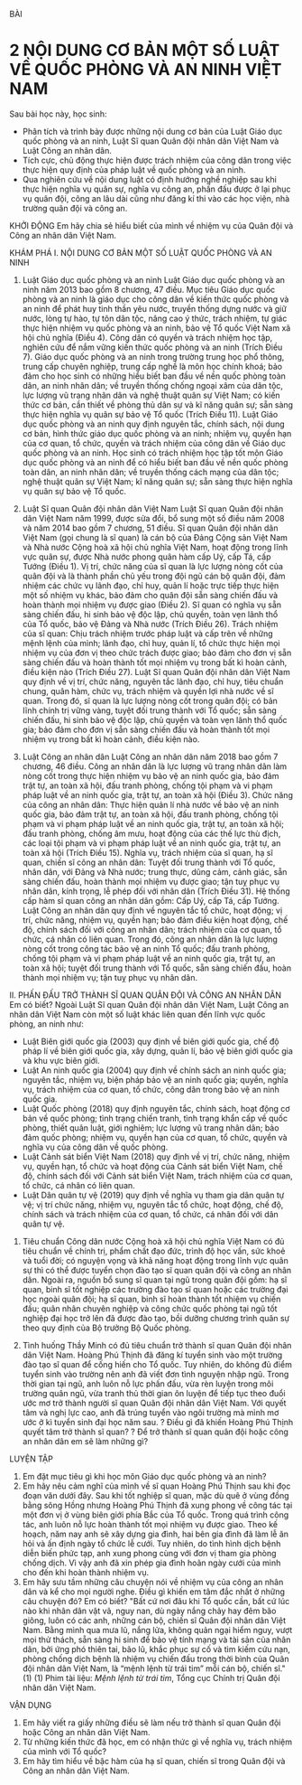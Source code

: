 BÀI
# 2 NỘI DUNG CƠ BẢN MỘT SỐ LUẬT VỀ QUỐC PHÒNG VÀ AN NINH VIỆT NAM

Sau bài học này, học sinh:
* Phân tích và trình bày được những nội dung cơ bản của Luật Giáo dục quốc phòng và an ninh, Luật Sĩ quan Quân đội nhân dân Việt Nam và Luật Công an nhân dân.
* Tích cực, chủ động thực hiện được trách nhiệm của công dân trong việc thực hiện quy định của pháp luật về quốc phòng và an ninh.
* Qua nghiên cứu về nội dung luật có định hướng nghề nghiệp sau khi thực hiện nghĩa vụ quân sự, nghĩa vụ công an, phấn đấu được ở lại phục vụ quân đội, công an lâu dài cũng như đăng kí thi vào các học viện, nhà trường quân đội và công an.

KHỞI ĐỘNG
Em hãy chia sẻ hiểu biết của mình về nhiệm vụ của Quân đội và Công an nhân dân Việt Nam.

KHÁM PHÁ
I. NỘI DUNG CƠ BẢN MỘT SỐ LUẬT QUỐC PHÒNG VÀ AN NINH
1. Luật Giáo dục quốc phòng và an ninh
Luật Giáo dục quốc phòng và an ninh năm 2013 bao gồm 8 chương, 47 điều.
Mục tiêu Giáo dục quốc phòng và an ninh là giáo dục cho công dân về kiến thức quốc phòng và an ninh để phát huy tinh thần yêu nước, truyền thống dựng nước và giữ nước, lòng tự hào, tự tôn dân tộc, nâng cao ý thức, trách nhiệm, tự giác thực hiện nhiệm vụ quốc phòng và an ninh, bảo vệ Tổ quốc Việt Nam xã hội chủ nghĩa (Điều 4).
Công dân có quyền và trách nhiệm học tập, nghiên cứu để nắm vững kiến thức quốc phòng và an ninh (Trích Điều 7).
Giáo dục quốc phòng và an ninh trong trường trung học phổ thông, trung cấp chuyên nghiệp, trung cấp nghề là môn học chính khoá; bảo đảm cho học sinh có những hiểu biết ban đầu về nền quốc phòng toàn dân, an ninh nhân dân; về truyền thống chống ngoại xâm của dân tộc, lực lượng vũ trang nhân dân và nghệ thuật quân sự Việt Nam; có kiến thức cơ bản, cần thiết về phòng thủ dân sự và kĩ năng quân sự; sẵn sàng thực hiện nghĩa vụ quân sự bảo vệ Tổ quốc (Trích Điều 11).
Luật Giáo dục quốc phòng và an ninh quy định nguyên tắc, chính sách, nội dung cơ bản, hình thức giáo dục quốc phòng và an ninh; nhiệm vụ, quyền hạn của cơ quan, tổ chức, quyền và trách nhiệm của công dân về Giáo dục quốc phòng và an ninh. Học sinh có trách nhiệm học tập tốt môn Giáo dục quốc phòng và an ninh để có hiểu biết ban đầu về nền quốc phòng toàn dân, an ninh nhân dân; về truyền thống cách mạng của dân tộc; nghệ thuật quân sự Việt Nam; kĩ năng quân sự; sẵn sàng thực hiện nghĩa vụ quân sự bảo vệ Tổ quốc.

2. Luật Sĩ quan Quân đội nhân dân Việt Nam
Luật Sĩ quan Quân đội nhân dân Việt Nam năm 1999, được sửa đổi, bổ sung một số điều năm 2008 và năm 2014 bao gồm 7 chương, 51 điều.
Sĩ quan Quân đội nhân dân Việt Nam (gọi chung là sĩ quan) là cán bộ của Đảng Cộng sản Việt Nam và Nhà nước Cộng hoà xã hội chủ nghĩa Việt Nam, hoạt động trong lĩnh vực quân sự, được Nhà nước phong quân hàm cấp Uý, cấp Tá, cấp Tướng (Điều 1).
Vị trí, chức năng của sĩ quan là lực lượng nòng cốt của quân đội và là thành phần chủ yếu trong đội ngũ cán bộ quân đội, đảm nhiệm các chức vụ lãnh đạo, chỉ huy, quản lí hoặc trực tiếp thực hiện một số nhiệm vụ khác, bảo đảm cho quân đội sẵn sàng chiến đấu và hoàn thành mọi nhiệm vụ được giao (Điều 2).
Sĩ quan có nghĩa vụ sẵn sàng chiến đấu, hi sinh bảo vệ độc lập, chủ quyền, toàn vẹn lãnh thổ của Tổ quốc, bảo vệ Đảng và Nhà nước (Trích Điều 26).
Trách nhiệm của sĩ quan: Chịu trách nhiệm trước pháp luật và cấp trên về những mệnh lệnh của mình; lãnh đạo, chỉ huy, quản lí, tổ chức thực hiện mọi nhiệm vụ của đơn vị theo chức trách được giao; bảo đảm cho đơn vị sẵn sàng chiến đấu và hoàn thành tốt mọi nhiệm vụ trong bất kì hoàn cảnh, điều kiện nào (Trích Điều 27).
Luật Sĩ quan Quân đội nhân dân Việt Nam quy định về vị trí, chức năng, nguyên tắc lãnh đạo, chỉ huy, tiêu chuẩn chung, quân hàm, chức vụ, trách nhiệm và quyền lợi nhà nước về sĩ quan. Trong đó, sĩ quan là lực lượng nòng cốt trong quân đội; có bản lĩnh chính trị vững vàng, tuyệt đối trung thành với Tổ quốc; sẵn sàng chiến đấu, hi sinh bảo vệ độc lập, chủ quyền và toàn vẹn lãnh thổ quốc gia; bảo đảm cho đơn vị sẵn sàng chiến đấu và hoàn thành tốt mọi nhiệm vụ trong bất kì hoàn cảnh, điều kiện nào.

3. Luật Công an nhân dân
Luật Công an nhân dân năm 2018 bao gồm 7 chương, 46 điều.
Công an nhân dân là lực lượng vũ trang nhân dân làm nòng cốt trong thực hiện nhiệm vụ bảo vệ an ninh quốc gia, bảo đảm trật tự, an toàn xã hội, đấu tranh phòng, chống tội phạm và vi phạm pháp luật về an ninh quốc gia, trật tự, an toàn xã hội (Điều 3).
Chức năng của công an nhân dân: Thực hiện quản lí nhà nước về bảo vệ an ninh quốc gia, bảo đảm trật tự, an toàn xã hội, đấu tranh phòng, chống tội phạm và vi phạm pháp luật về an ninh quốc gia, trật tự, an toàn xã hội; đấu tranh phòng, chống âm mưu, hoạt động của các thế lực thù địch, các loại tội phạm và vi phạm pháp luật về an ninh quốc gia, trật tự, an toàn xã hội (Trích Điều 15).
Nghĩa vụ, trách nhiệm của sĩ quan, hạ sĩ quan, chiến sĩ công an nhân dân: Tuyệt đối trung thành với Tổ quốc, nhân dân, với Đảng và Nhà nước; trung thực, dũng cảm, cảnh giác, sẵn sàng chiến đấu, hoàn thành mọi nhiệm vụ được giao; tận tuỵ phục vụ nhân dân, kính trọng, lễ phép đối với nhân dân (Trích Điều 31).
Hệ thống cấp hàm sĩ quan công an nhân dân gồm: Cấp Uý, cấp Tá, cấp Tướng.
Luật Công an nhân dân quy định về nguyên tắc tổ chức, hoạt động; vị trí, chức năng, nhiệm vụ, quyền hạn; bảo đảm điều kiện hoạt động, chế độ, chính sách đối với công an nhân dân; trách nhiệm của cơ quan, tổ chức, cá nhân có liên quan. Trong đó, công an nhân dân là lực lượng nòng cốt trong công tác bảo vệ an ninh Tổ quốc; đấu tranh phòng, chống tội phạm và vi phạm pháp luật về an ninh quốc gia, trật tự, an toàn xã hội; tuyệt đối trung thành với Tổ quốc, sẵn sàng chiến đấu, hoàn thành mọi nhiệm vụ; tận tuỵ phục vụ nhân dân.

II. PHẤN ĐẤU TRỞ THÀNH SĨ QUAN QUÂN ĐỘI VÀ CÔNG AN NHÂN DÂN
Em có biết?
Ngoài Luật Sĩ quan Quân đội nhân dân Việt Nam, Luật Công an nhân dân Việt Nam còn một số luật khác liên quan đến lĩnh vực quốc phòng, an ninh như:
* Luật Biên giới quốc gia (2003) quy định về biên giới quốc gia, chế độ pháp lí về biên giới quốc gia, xây dựng, quản lí, bảo vệ biên giới quốc gia và khu vực biên giới.
* Luật An ninh quốc gia (2004) quy định về chính sách an ninh quốc gia; nguyên tắc, nhiệm vụ, biện pháp bảo vệ an ninh quốc gia; quyền, nghĩa vụ, trách nhiệm của cơ quan, tổ chức, công dân trong bảo vệ an ninh quốc gia.
* Luật Quốc phòng (2018) quy định nguyên tắc, chính sách, hoạt động cơ bản về quốc phòng; tình trạng chiến tranh, tình trạng khẩn cấp về quốc phòng, thiết quân luật, giới nghiêm; lực lượng vũ trang nhân dân; bảo đảm quốc phòng; nhiệm vụ, quyền hạn của cơ quan, tổ chức, quyền và nghĩa vụ của công dân về quốc phòng.
* Luật Cảnh sát biển Việt Nam (2018) quy định về vị trí, chức năng, nhiệm vụ, quyền hạn, tổ chức và hoạt động của Cảnh sát biển Việt Nam, chế độ, chính sách đối với Cảnh sát biển Việt Nam, trách nhiệm của cơ quan, tổ chức, cá nhân có liên quan.
* Luật Dân quân tự vệ (2019) quy định về nghĩa vụ tham gia dân quân tự vệ; vị trí chức năng, nhiệm vụ, nguyên tắc tổ chức, hoạt động, chế độ, chính sách và trách nhiệm của cơ quan, tổ chức, cá nhân đối với dân quân tự vệ.

1. Tiêu chuẩn
Công dân nước Cộng hoà xã hội chủ nghĩa Việt Nam có đủ tiêu chuẩn về chính trị, phẩm chất đạo đức, trình độ học vấn, sức khoẻ và tuổi đời; có nguyện vọng và khả năng hoạt động trong lĩnh vực quân sự thì có thể được tuyển chọn đào tạo sĩ quan quân đội và công an nhân dân. Ngoài ra, nguồn bổ sung sĩ quan tại ngũ trong quân đội gồm: hạ sĩ quan, binh sĩ tốt nghiệp các trường đào tạo sĩ quan hoặc các trường đại học ngoài quân đội; hạ sĩ quan, binh sĩ hoàn thành tốt nhiệm vụ chiến đấu; quân nhân chuyên nghiệp và công chức quốc phòng tại ngũ tốt nghiệp đại học trở lên đã được đào tạo, bồi dưỡng chương trình quân sự theo quy định của Bộ trưởng Bộ Quốc phòng.

2. Tình huống
Thầy Minh có đủ tiêu chuẩn trở thành sĩ quan Quân đội nhân dân Việt Nam. Hoàng Phú Thịnh đã đăng kí tuyển sinh vào một trường đào tạo sĩ quan để cống hiến cho Tổ quốc. Tuy nhiên, do không đủ điểm tuyển sinh vào trường nên anh đã viết đơn tình nguyện nhập ngũ. Trong thời gian tại ngũ, anh luôn nỗ lực phấn đấu, vừa rèn luyện trong môi trường quân ngũ, vừa tranh thủ thời gian ôn luyện để tiếp tục theo đuổi ước mơ trở thành người sĩ quan Quân đội nhân dân Việt Nam. Với quyết tâm và nghị lực cao, anh đã trúng tuyển vào ngôi trường mà mình mơ ước ở kì tuyển sinh đại học năm sau.
? Điều gì đã khiến Hoàng Phú Thịnh quyết tâm trở thành sĩ quan?
? Để trở thành sĩ quan quân đội hoặc công an nhân dân em sẽ làm những gì?

LUYỆN TẬP
1. Em đặt mục tiêu gì khi học môn Giáo dục quốc phòng và an ninh?
2. Em hãy nêu cảm nghĩ của mình về sĩ quan Hoàng Phú Thịnh sau khi đọc đoạn văn dưới đây.
Sau khi tốt nghiệp sĩ quan, mặc dù quê ở vùng đồng bằng sông Hồng nhưng Hoàng Phú Thịnh đã xung phong về công tác tại một đơn vị ở vùng biên giới phía Bắc của Tổ quốc. Trong quá trình công tác, anh luôn nỗ lực hoàn thành tốt mọi nhiệm vụ được giao. Theo kế hoạch, năm nay anh sẽ xây dựng gia đình, hai bên gia đình đã làm lễ ăn hỏi và ấn định ngày tổ chức lễ cưới. Tuy nhiên, do tình hình dịch bệnh diễn biến phức tạp, anh xung phong cùng với đơn vị tham gia phòng chống dịch. Vì vậy anh đã xin phép gia đình hoãn ngày cưới của mình cho đến khi hoàn thành nhiệm vụ.
3. Em hãy sưu tầm những câu chuyện nói về nhiệm vụ của công an nhân dân và kể cho mọi người nghe. Điều gì khiến em tâm đắc nhất ở những câu chuyện đó?
Em có biết?
"Bất cứ nơi đâu khi Tổ quốc cần, bất cứ lúc nào khi nhân dân vật vã, nguy nan, dù ngày nắng chảy hay đêm bão giông, luôn có các anh, những cán bộ, chiến sĩ Quân đội nhân dân Việt Nam. Bằng mình qua mưa lũ, nắng lửa, không quản ngại hiểm nguy, vượt mọi thử thách, sẵn sàng hi sinh để bảo vệ tính mạng và tài sản của nhân dân, bởi ứng phó thiên tai, bão lũ, khắc phục sự cố và tìm kiếm cứu nạn, phòng chống dịch bệnh là nhiệm vụ chiến đấu trong thời bình của Quân đội nhân dân Việt Nam, là “mệnh lệnh từ trái tim” mỗi cán bộ, chiến sĩ." (1)
(1) Phim tài liệu: *Mệnh lệnh từ trái tim*, Tổng cục Chính trị Quân đội nhân dân Việt Nam.

VẬN DỤNG
1. Em hãy viết ra giấy những điều sẽ làm nếu trở thành sĩ quan Quân đội hoặc Công an nhân dân Việt Nam.
2. Từ những kiến thức đã học, em có nhận thức gì về nghĩa vụ, trách nhiệm của mình với Tổ quốc?
3. Em hãy tìm hiểu về bậc hàm của hạ sĩ quan, chiến sĩ trong Quân đội và Công an nhân dân Việt Nam.
